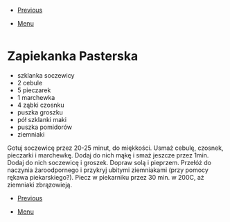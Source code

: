 <!-- Navigation Menu Start -->

- [Previous](Tarta.md)

- [Menu](README.md)

<div style="margin-bottom: 50px"></div>

<!-- /Navigation Menu Start -->


# Zapiekanka Pasterska

- szklanka soczewicy
- 2 cebule
- 5 pieczarek
- 1 marchewka
- 4 ząbki czosnku
- puszka groszku
- pół szklanki maki
- puszka pomidorów
- ziemniaki

Gotuj soczewicę przez 20-25 minut, do miękkości. Usmaż cebulę, czosnek, pieczarki i marchewkę. Dodaj do nich mąkę i smaż jeszcze przez 1min. Dodaj do nich soczewicę i groszek. 
Dopraw solą i pieprzem. Przełóż do naczynia żaroodpornego i przykryj ubitymi ziemniakami (przy pomocy rękawa piekarskiego?). Piecz w piekarniku przez 30 min. w 200C, aż ziemniaki zbrązowieją.


<!-- Navigation Menu End -->

- [Previous](Tarta.md)

- [Menu](README.md)

<div style="margin-bottom: 50px"></div>

<!-- /Navigation Menu End -->